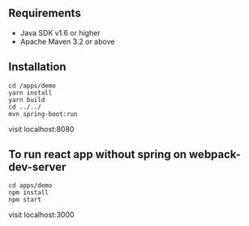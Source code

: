 

## Requirements
- Java SDK v1.6 or higher
- Apache Maven 3.2 or above

## Installation
```shell
cd /apps/demo
yarn install
yarn build
cd ../../
mvn spring-boot:run
```

visit localhost:8080

## To run react app without spring on webpack-dev-server
```shell
cd apps/demo
npm install
npm start
```

visit localhost:3000
